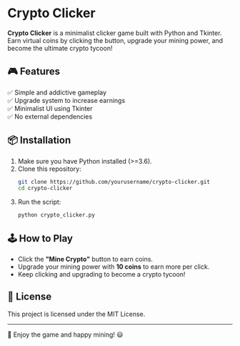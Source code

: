 # Crypto Clicker

**Crypto Clicker** is a minimalist clicker game built with Python and Tkinter. Earn virtual coins by clicking the button, upgrade your mining power, and become the ultimate crypto tycoon!

## 🎮 Features
✅ Simple and addictive gameplay  
✅ Upgrade system to increase earnings  
✅ Minimalist UI using Tkinter  
✅ No external dependencies  

## 📦 Installation
1. Make sure you have Python installed (>=3.6).
2. Clone this repository:
   ```sh
   git clone https://github.com/yourusername/crypto-clicker.git
   cd crypto-clicker
   ```
3. Run the script:
   ```sh
   python crypto_clicker.py
   ```

## 🕹️ How to Play
- Click the **"Mine Crypto"** button to earn coins.
- Upgrade your mining power with **10 coins** to earn more per click.
- Keep clicking and upgrading to become a crypto tycoon!

## 📜 License
This project is licensed under the MIT License.

---

🚀 Enjoy the game and happy mining! 😃


